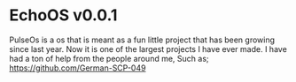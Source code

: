 # EchoOS v0.0.1
PulseOs is a os that is meant as a fun little project that has been growing since last year. Now it is one of the largest projects I have ever made. I have had a ton of help from the people around me, Such as; https://github.com/German-SCP-049
